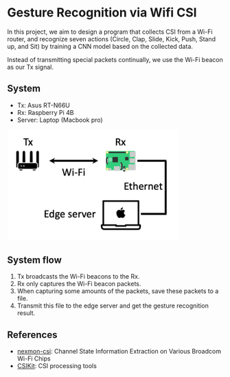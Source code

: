 # Gesture Recognition via Wifi CSI

In this project, we aim to design a program that collects CSI from a Wi-Fi router, and recognize seven actions (Circle, Clap, Slide, Kick, Push, Stand up, and Sit) by training a CNN model based on the collected data.

Instead of transmitting special packets continually, we use the Wi-Fi beacon as our Tx signal.

## System
-  Tx: Asus RT-N66U
-  Rx: Raspberry Pi 4B
-  Server: Laptop (Macbook pro)

<img src="systemarch.png" width="400">

## System flow
1. Tx broadcasts the Wi-Fi beacons to the Rx.
2. Rx only captures the Wi-Fi beacon packets.
3. When capturing some amounts of the packets, save these packets to a file.
4. Transmit this file to the edge server and get the gesture recognition result.


## References
-  [nexmon-csi](https://github.com/seemoo-lab/nexmon_csi): Channel State Information Extraction on Various Broadcom Wi-Fi Chips
-  [CSIKit](https://github.com/Gi-z/CSIKit): CSI processing tools
